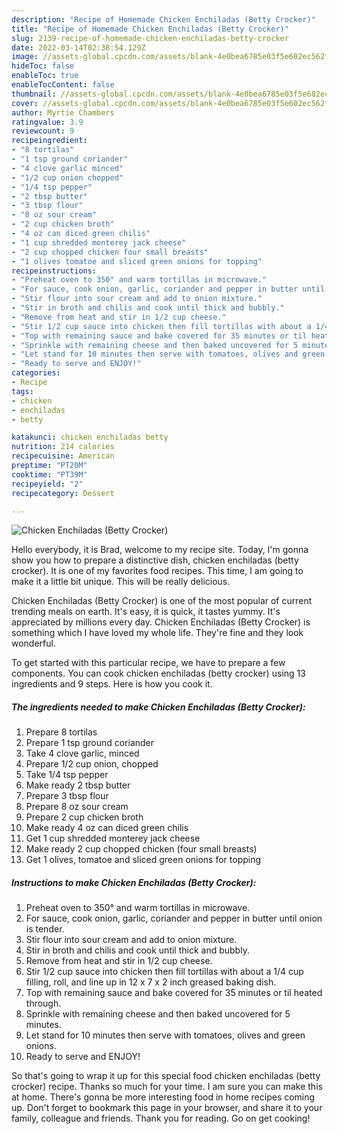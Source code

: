 ```yaml
---
description: "Recipe of Homemade Chicken Enchiladas (Betty Crocker)"
title: "Recipe of Homemade Chicken Enchiladas (Betty Crocker)"
slug: 2139-recipe-of-homemade-chicken-enchiladas-betty-crocker
date: 2022-03-14T02:38:54.129Z
image: //assets-global.cpcdn.com/assets/blank-4e0bea6785e03f5e602ec562f230caae08da540cada707380b4fe1bbebba43da.png
hideToc: false
enableToc: true
enableTocContent: false
thumbnail: //assets-global.cpcdn.com/assets/blank-4e0bea6785e03f5e602ec562f230caae08da540cada707380b4fe1bbebba43da.png
cover: //assets-global.cpcdn.com/assets/blank-4e0bea6785e03f5e602ec562f230caae08da540cada707380b4fe1bbebba43da.png
author: Myrtie Chambers
ratingvalue: 3.9
reviewcount: 9
recipeingredient:
- "8 tortilas"
- "1 tsp ground coriander"
- "4 clove garlic minced"
- "1/2 cup onion chopped"
- "1/4 tsp pepper"
- "2 tbsp butter"
- "3 tbsp flour"
- "8 oz sour cream"
- "2 cup chicken broth"
- "4 oz can diced green chilis"
- "1 cup shredded monterey jack cheese"
- "2 cup chopped chicken four small breasts"
- "1 olives tomatoe and sliced green onions for topping"
recipeinstructions:
- "Preheat oven to 350° and warm tortillas in microwave."
- "For sauce, cook onion, garlic, coriander and pepper in butter until onion is tender."
- "Stir flour into sour cream and add to onion mixture."
- "Stir in broth and chilis and cook until thick and bubbly."
- "Remove from heat and stir in 1/2 cup cheese."
- "Stir 1/2 cup sauce into chicken then fill tortillas with about a 1/4 cup filling, roll, and line up in 12 x 7 x 2 inch greased baking dish."
- "Top with remaining sauce and bake covered for 35 minutes or til heated through."
- "Sprinkle with remaining cheese and then baked uncovered for 5 minutes."
- "Let stand for 10 minutes then serve with tomatoes, olives and green onions."
- "Ready to serve and ENJOY!"
categories:
- Recipe
tags:
- chicken
- enchiladas
- betty

katakunci: chicken enchiladas betty 
nutrition: 214 calories
recipecuisine: American
preptime: "PT20M"
cooktime: "PT39M"
recipeyield: "2"
recipecategory: Dessert

---
```



![Chicken Enchiladas (Betty Crocker)](//assets-global.cpcdn.com/assets/blank-4e0bea6785e03f5e602ec562f230caae08da540cada707380b4fe1bbebba43da.png)

Hello everybody, it is Brad, welcome to my recipe site. Today, I'm gonna show you how to prepare a distinctive dish, chicken enchiladas (betty crocker). It is one of my favorites food recipes. This time, I am going to make it a little bit unique. This will be really delicious.

Chicken Enchiladas (Betty Crocker) is one of the most popular of current trending meals on earth. It's easy, it is quick, it tastes yummy. It's appreciated by millions every day. Chicken Enchiladas (Betty Crocker) is something which I have loved my whole life. They're fine and they look wonderful.




To get started with this particular recipe, we have to prepare a few components. You can cook chicken enchiladas (betty crocker) using 13 ingredients and 9 steps. Here is how you cook it.

<!--inarticleads1-->

##### The ingredients needed to make Chicken Enchiladas (Betty Crocker):

1. Prepare 8 tortilas
1. Prepare 1 tsp ground coriander
1. Take 4 clove garlic, minced
1. Prepare 1/2 cup onion, chopped
1. Take 1/4 tsp pepper
1. Make ready 2 tbsp butter
1. Prepare 3 tbsp flour
1. Prepare 8 oz sour cream
1. Prepare 2 cup chicken broth
1. Make ready 4 oz can diced green chilis
1. Get 1 cup shredded monterey jack cheese
1. Make ready 2 cup chopped chicken (four small breasts)
1. Get 1 olives, tomatoe and sliced green onions for topping




<!--inarticleads2-->

##### Instructions to make Chicken Enchiladas (Betty Crocker):

1. Preheat oven to 350° and warm tortillas in microwave.
1. For sauce, cook onion, garlic, coriander and pepper in butter until onion is tender.
1. Stir flour into sour cream and add to onion mixture.
1. Stir in broth and chilis and cook until thick and bubbly.
1. Remove from heat and stir in 1/2 cup cheese.
1. Stir 1/2 cup sauce into chicken then fill tortillas with about a 1/4 cup filling, roll, and line up in 12 x 7 x 2 inch greased baking dish.
1. Top with remaining sauce and bake covered for 35 minutes or til heated through.
1. Sprinkle with remaining cheese and then baked uncovered for 5 minutes.
1. Let stand for 10 minutes then serve with tomatoes, olives and green onions.
1. Ready to serve and ENJOY!



So that's going to wrap it up for this special food chicken enchiladas (betty crocker) recipe. Thanks so much for your time. I am sure you can make this at home. There's gonna be more interesting food in home recipes coming up. Don't forget to bookmark this page in your browser, and share it to your family, colleague and friends. Thank you for reading. Go on get cooking!
